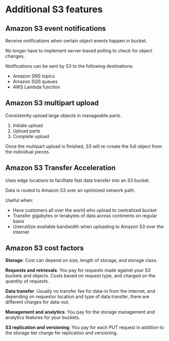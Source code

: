 # Additional S3 features

## Amazon S3 event notifications

Receive notifications when certain object events happen in bucket.

No longer have to implement server-based polling to check for object changes.

Notifications can be sent by S3 to the following destinations:

* Amazon SNS topics
* Amazon SQS queues
* AWS Lambda function

## Amazon S3 multipart upload

Consistently upload large objects in manageable parts.

1. Initiate upload
2. Upload parts
3. Complete upload

Once the multipart upload is finished, S3 will re-create the full object from the individual pieces.

## Amazon S3 Transfer Acceleration

Uses edge locations to facilitate fast data transfer into an S3 bucket.

Data is routed to Amazon S3 over an optimized network path.

Useful when:

* Have customers all over the world who upload to centralized bucket
* Transfer gigabytes or terabytes of data across continents on regular basis
* Unerutilize available bandwidth when uploading to Amazon S3 over the internet

## Amazon S3 cost factors

**Storage**: Cost can depend on size, length of storage, and storage class.

**Requests and retrievals**: You pay for requests made against your S3 buckets and objects. Costs based on request type, and charged on the quantity of requests.

**Data transfer**: Usually no transfer fee for data-in from the internet, and depending on requestor location and type of data transfer, there are different charges for data-out.

**Management and analytics**: You pay for the storage management and analytics features for your buckets.

**S3 replication and versioning**: You pay for each PUT request in addition to the storage tier charge for replication and versioning.